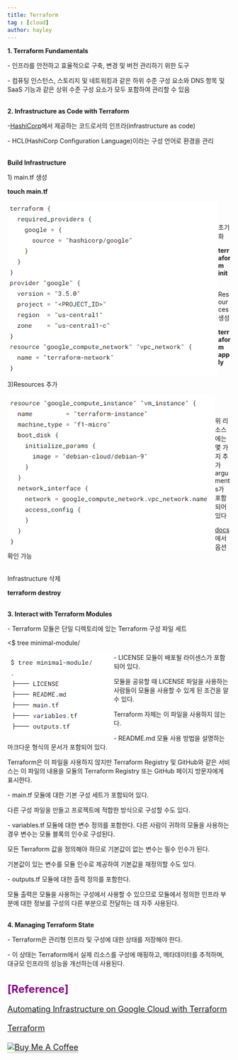 ```yaml
---
title: Terraform
tag : [cloud]
author: hayley
---
```

  
<p><b>1. Terraform Fundamentals</b>   
<p>- 인프라를 안전하고 효율적으로 구축, 변경 및 버전 관리하기 위한 도구
<p>- 컴퓨팅 인스턴스, 스토리지 및 네트워킹과 같은 하위 수준 구성 요소와 DNS 항목 및 SaaS 기능과 같은 상위 수준 구성 요소가 모두 포함하여 관리할 수 있음
<br>
<br>  
<p><b>2. Infrastructure as Code with Terraform</b>
<p>-<a href="https://www.hashicorp.com/">HashiCorp</a>에서 제공하는 코드로서의 인프라(infrastructure as code)
<p>- HCL(HashiCorp Configuration Language)이라는 구성 언어로 환경을 관리  
<br>
<br>
<p><b>Build Infrastructure</b>
<p>1) main.tf 생성
<p><b>touch main.tf</b>
<p><img src="https://github.com/hayleyshim/hayleyshim.github.io/blob/master/assets/images/projects/tf1.PNG?raw=true" align="left"></p>
<br>
<br>
<p>초기화
<p><b>terraform init</b>
<br>
<br> 
<p>Resources 생성
<p><b>terraform apply</b>
<br>
<br> 
<p>3)Resources 추가
<p><img src="https://github.com/hayleyshim/hayleyshim.github.io/blob/master/assets/images/projects/tf2.PNG?raw=true" align="left"></p>
<br>
<br> 
<p>위 리소스에는 몇 가지 추가 arguments가 포함되어 있다
<p><a href="https://registry.terraform.io/providers/hashicorp/google/latest/docs">docs</a>에서 옵션 확인 가능
<br>
<br>
<p>Infrastructure 삭제
<p><b>terraform destroy</b>
<br>
<br>
<p><b>3. Interact with Terraform Modules</b>
<p>- Terraform 모듈은 단일 디렉토리에 있는 Terraform 구성 파일 세트
<p><$ tree minimal-module/
<p><img src="https://github.com/hayleyshim/hayleyshim.github.io/blob/master/assets/images/projects/tf3.PNG?raw=true" align="left"></p>
<p>- LICENSE 모듈이 배포될 라이센스가 포함되어 있다. 
<p>모듈을 공유할 때 LICENSE 파일을 사용하는 사람들이 모듈을 사용할 수 있게 된 조건을 알 수 있다. 
<p>Terraform 자체는 이 파일을 사용하지 않는다.
<p>- README.md 모듈 사용 방법을 설명하는 마크다운 형식의 문서가 포함되어 있다. 
<p>Terraform은 이 파일을 사용하지 않지만 Terraform Registry 및 GitHub와 같은 서비스는 이 파일의 내용을 모듈의 Terraform Registry 또는 GitHub 페이지 방문자에게 표시한다.
<p>- main.tf 모듈에 대한 기본 구성 세트가 포함되어 있다. 
<p>다른 구성 파일을 만들고 프로젝트에 적합한 방식으로 구성할 수도 있다.
<p>- variables.tf 모듈에 대한 변수 정의를 포함한다. 다른 사람이 귀하의 모듈을 사용하는 경우 변수는 모듈 블록의 인수로 구성된다. 
<p>모든 Terraform 값을 정의해야 하므로 기본값이 없는 변수는 필수 인수가 된다. 
<p>기본값이 있는 변수를 모듈 인수로 제공하여 기본값을 재정의할 수도 있다.
<p>- outputs.tf 모듈에 대한 출력 정의를 포함한다. 
<p>모듈 출력은 모듈을 사용하는 구성에서 사용할 수 있으므로 모듈에서 정의한 인프라 부분에 대한 정보를 구성의 다른 부분으로 전달하는 데 자주 사용된다.  
<br>
<br>  
<p><b>4. Managing Terraform State</b>
<p>- Terraform은 관리형 인프라 및 구성에 대한 상태를 저장해야 한다. 
<p>- 이 상태는 Terraform에서 실제 리소스를 구성에 매핑하고, 메타데이터를 추적하며, 대규모 인프라의 성능을 개선하는데 사용된다.
<br>
<br>
<br> <font size="5" color="purple"><b>[Reference]</b>
<font size="4">  
<p><a href="https://www.qwiklabs.com/quests/159">Automating Infrastructure on Google Cloud with Terraform
<p><a href="https://www.terraform.io/">Terraform

<a href="https://www.buymeacoffee.com/yhshim17" target="_blank"><img src="https://www.buymeacoffee.com/assets/img/custom_images/orange_img.png" alt="Buy Me A Coffee" style="height: 41px !important;width: 174px !important;box-shadow: 0px 3px 2px 0px rgba(190, 190, 190, 0.5) !important;-webkit-box-shadow: 0px 3px 2px 0px rgba(190, 190, 190, 0.5) !important;" ></a>  
